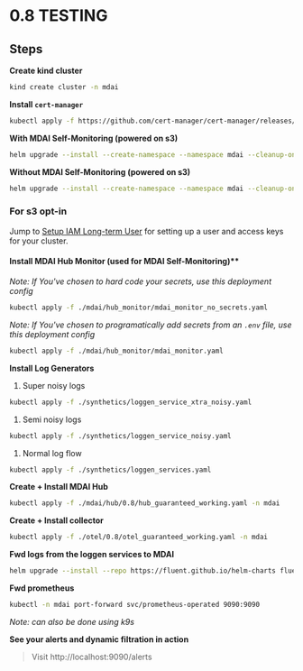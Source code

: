 # 0.8 TESTING

## Steps

**Create kind cluster**

```sh
kind create cluster -n mdai
```
**Install `cert-manager`**

```sh
kubectl apply -f https://github.com/cert-manager/cert-manager/releases/download/v1.15.1/cert-manager.yaml
```


**With MDAI Self-Monitoring (powered on s3)**
```sh
helm upgrade --install --create-namespace --namespace mdai --cleanup-on-fail --wait-for-jobs mdai mdai/mdai-hub --version v0.8.0-dev
```

**Without MDAI Self-Monitoring (powered on s3)**

```sh
helm upgrade --install --create-namespace --namespace mdai --cleanup-on-fail --wait-for-jobs mdai mdai/mdai-hub --set mdai-s3-logs-reader.enabled=false --version v0.8.0-dev
```

### For s3 opt-in

Jump to [Setup IAM Long-term User](./aws/setup_iam_longterm_user.md) for setting up a user and access keys for your cluster.

#### Install MDAI Hub Monitor (used for MDAI Self-Monitoring)**

*Note: If You've chosen to hard code your secrets, use this deployment config*

```sh
kubectl apply -f ./mdai/hub_monitor/mdai_monitor_no_secrets.yaml
```

*Note: If You've chosen to programatically add secrets from an `.env` file, use this deployment config*
```sh
kubectl apply -f ./mdai/hub_monitor/mdai_monitor.yaml
```

**Install Log Generators**

1. Super noisy logs
```sh
kubectl apply -f ./synthetics/loggen_service_xtra_noisy.yaml
```

1. Semi noisy logs
```sh
kubectl apply -f ./synthetics/loggen_service_noisy.yaml
```

1. Normal log flow
```sh
kubectl apply -f ./synthetics/loggen_services.yaml
```


**Create + Install MDAI Hub**

```sh
kubectl apply -f ./mdai/hub/0.8/hub_guaranteed_working.yaml -n mdai
```

**Create + Install collector**

```sh
kubectl apply -f ./otel/0.8/otel_guaranteed_working.yaml -n mdai
```

**Fwd logs from the loggen services to MDAI**
```sh
helm upgrade --install --repo https://fluent.github.io/helm-charts fluent fluentd -f ./synthetics/loggen_fluent_config.yaml
```

**Fwd prometheus**

```sh
kubectl -n mdai port-forward svc/prometheus-operated 9090:9090
```
*Note: can also be done using k9s*

**See your alerts and dynamic filtration in action**

> Visit http://localhost:9090/alerts